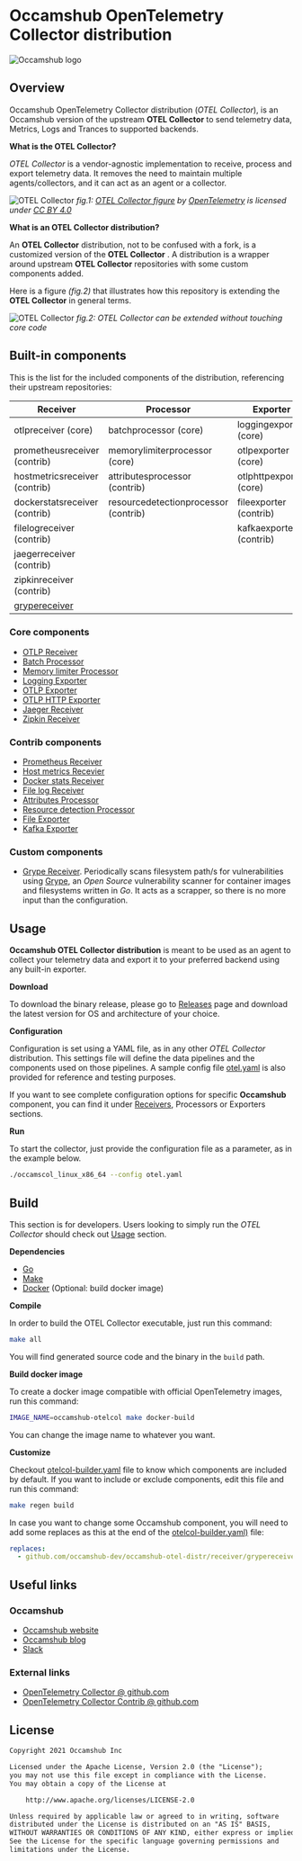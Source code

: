 # Occamshub OpenTelemetry Collector distribution

![Occamshub logo](assets/otel_occams_hub_black_horizontal.png "OpenTelemetry + Occamshub")

## Overview

Occamshub OpenTelemetry Collector distribution (_OTEL Collector_), is an Occamshub
version of the upstream __OTEL Collector__ to send telemetry data, Metrics, Logs and
Trances to supported backends.

**What is the OTEL Collector?**

_OTEL Collector_ is a vendor-agnostic implementation to receive, process and export
telemetry data. It removes the need to maintain multiple agents/collectors, and
it can act as an agent or a collector.

![OTEL Collector](assets/otel-col.png "OTEL Collector overview")
*fig.1: [OTEL Collector figure](https://github.com/open-telemetry/opentelemetry.io/blob/main/iconography/Otel_Collector.svg) by [OpenTelemetry](https://opentelemetry.io/) is licensed under [CC BY 4.0](https://creativecommons.org/licenses/by/4.0/)*

**What is an OTEL Collector distribution?**

An __OTEL Collector__ distribution, not to be confused with a fork, is a customized
version of the __OTEL Collector__ . A distribution is a wrapper around
upstream __OTEL Collector__ repositories with some custom components added.

Here is a figure _(fig.2)_ that illustrates how this repository is extending the
__OTEL Collector__ in general terms.

![OTEL Collector](assets/occams-otel-col.png "OTEL Collector overview")
*fig.2: OTEL Collector can be extended without touching core code*

## Built-in components

This is the list for the included components of the distribution, referencing their
upstream repositories:

| Receiver                                | Processor                            | Exporter                 |
|-----------------------------------------|--------------------------------------|--------------------------|
| otlpreceiver (core)                     | batchprocessor (core)                | loggingexporter (core)   |
| prometheusreceiver (contrib)            | memorylimiterprocessor (core)        | otlpexporter (core)      |
| hostmetricsreceiver (contrib)           | attributesprocessor (contrib)        | otlphttpexporter (core)  |
| dockerstatsreceiver (contrib)           | resourcedetectionprocessor (contrib) | fileexporter (contrib)   |
| filelogreceiver (contrib)               |                                      | kafkaexporter (contrib)  |
| jaegerreceiver (contrib)                |                                      |                          |
| zipkinreceiver (contrib)                |                                      |                          |
| [grypereceiver](receiver/grypereceiver) |                                      |                          |

### Core components

* [OTLP Receiver](https://github.com/open-telemetry/opentelemetry-collector/tree/main/receiver/otlpreceiver)
* [Batch Processor](https://github.com/open-telemetry/opentelemetry-collector/tree/main/processor/batchprocessor)
* [Memory limiter Processor](https://github.com/open-telemetry/opentelemetry-collector/tree/main/processor/memorylimiterprocessor)
* [Logging Exporter](https://github.com/open-telemetry/opentelemetry-collector/tree/main/exporter/loggingexporter)
* [OTLP Exporter](https://github.com/open-telemetry/opentelemetry-collector/tree/main/exporter/otlpexporter)
* [OTLP HTTP Exporter](https://github.com/open-telemetry/opentelemetry-collector/tree/main/exporter/otlphttpexporter)
* [Jaeger Receiver](https://github.com/open-telemetry/opentelemetry-collector-contrib/tree/main/receiver/jaegerreceiver)
* [Zipkin Receiver](https://github.com/open-telemetry/opentelemetry-collector-contrib/tree/main/receiver/zipkinreceiver)

### Contrib components

* [Prometheus Receiver](https://github.com/open-telemetry/opentelemetry-collector-contrib/tree/main/receiver/prometheusreceiver)
* [Host metrics Recevier](https://github.com/open-telemetry/opentelemetry-collector-contrib/tree/main/receiver/hostmetricsreceiver)
* [Docker stats Receiver](https://github.com/open-telemetry/opentelemetry-collector-contrib/tree/main/receiver/dockerstatsreceiver)
* [File log Receiver](https://github.com/open-telemetry/opentelemetry-collector-contrib/tree/main/receiver/filelogreceiver)
* [Attributes Processor](https://github.com/open-telemetry/opentelemetry-collector-contrib/tree/main/processor/attributesprocessor)
* [Resource detection Processor](https://github.com/open-telemetry/opentelemetry-collector-contrib/tree/main/processor/resourcedetectionprocessor)
* [File Exporter](https://github.com/open-telemetry/opentelemetry-collector-contrib/tree/main/exporter/fileexporter)
* [Kafka Exporter](https://github.com/open-telemetry/opentelemetry-collector-contrib/tree/main/exporter/kafkaexporter)

### Custom components

* [Grype Receiver](receiver/grypereceiver). Periodically scans filesystem path/s for vulnerabilities using
  [Grype](https://github.com/anchore/grype), an _Open Source_ vulnerability scanner for container images and 
  filesystems written in _Go_. It acts as a scrapper, so there is no more input than the configuration.

## Usage

__Occamshub OTEL Collector distribution__ is meant to be used as an agent to collect your
telemetry data and export it to your preferred backend using any built-in exporter.

**Download**

To download the binary release, please go to [Releases](https://github.com/occamshub-dev/occamshub-otel-distr/releases)
page and download the latest version for OS and architecture of your choice.

**Configuration**

Configuration is set using a YAML file, as in any other _OTEL Collector_ distribution.
This settings file will define the data pipelines and the components used on those
pipelines. A sample config file [otel.yaml](otel.yaml) is also provided for reference
and testing purposes.

If you want to see complete configuration options for specific __Occamshub__ component, you can
find it under [Receivers](receiver), Processors or Exporters sections.

**Run**

To start the collector, just provide the configuration file as a parameter, as in the
example below.

```bash
./occamscol_linux_x86_64 --config otel.yaml
```

## Build

This section is for developers. Users looking to simply run the _OTEL Collector_ 
should check out [Usage](#Usage) section.

**Dependencies**

* [Go](https://go.dev)
* [Make](https://www.gnu.org/software/make/)
* [Docker](https://www.docker.com/) (Optional: build docker image)

**Compile**

In order to build the OTEL Collector executable, just run this command:

```bash
make all
```

You will find generated source code and the binary in the `build` path.

**Build docker image**

To create a docker image compatible with official OpenTelemetry images,
run this command:

```bash
IMAGE_NAME=occamshub-otelcol make docker-build
```
You can change the image name to whatever you want.

**Customize**

Checkout [otelcol-builder.yaml](otelcol-builder.yaml) file to know which components are
included by default. If you want to include or exclude components, edit this file and
run this command:

```bash
make regen build
```

In case you want to change some Occamshub component, you will need to add some replaces
as this at the end of the [otelcol-builder.yaml)](otelcol-builder.yaml) file:

```yaml
replaces:
  - github.com/occamshub-dev/occamshub-otel-distr/receiver/grypereceiver => receiver/grypereceiver
```

## Useful links

### Occamshub

* [Occamshub website](https://occamshub.com)
* [Occamshub blog](https://blog.occamshub.com)
* [Slack](https://occamshub.slack.com)

### External links

* [OpenTelemetry Collector @ github.com](https://github.com/open-telemetry/opentelemetry-collector)
* [OpenTelemetry Collector Contrib @ github.com](https://github.com/open-telemetry/opentelemetry-collector-contrib)

## License

```txt
Copyright 2021 Occamshub Inc

Licensed under the Apache License, Version 2.0 (the "License");
you may not use this file except in compliance with the License.
You may obtain a copy of the License at

    http://www.apache.org/licenses/LICENSE-2.0

Unless required by applicable law or agreed to in writing, software
distributed under the License is distributed on an "AS IS" BASIS,
WITHOUT WARRANTIES OR CONDITIONS OF ANY KIND, either express or implied.
See the License for the specific language governing permissions and
limitations under the License.
```